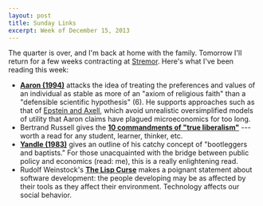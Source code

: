 ```yaml
---
layout: post
title: Sunday Links
excerpt: Week of December 15, 2013
---
```


The quarter is over, and I'm back at home with the family. Tomorrow I'll return
for a few weeks contracting at [Stremor][1]. Here's what I've been reading this
week:

- [**Aaron (1994)**][3] attacks the idea of treating the preferences and values
  of an individual as stable as more of an "axiom of religious faith" than a
  "defensible scientific hypothesis" (6). He supports approaches such as that of
  [Epstein and Axell][4], which avoid unrealistic oversimplified models of
  utility that Aaron claims have plagued microeconomics for too long.
- Bertrand Russell gives the [**10 commandments of "true liberalism"**][5] ---
  worth a read for any student, learner, thinker, etc.
- [**Yandle (1983)**][6] gives an outline of his catchy concept of "bootleggers
  and baptists." For those unacquainted with the bridge between public policy
  and economics (read: me), this is a really enlightening read.
- Rudolf Weinstock's [**The Lisp Curse**][2] makes a poignant statement about
  software development: the people developing may be as affected by their tools
  as they affect their environment. Technology affects our social behavior.

[1]: http://stremor.com
[2]: http://www.winestockwebdesign.com/Essays/Lisp_Curse.html
[3]: http://www.jstor.org/stable/2138534
[4]: https://en.wikipedia.org/wiki/Sugarscape
[5]: http://news.google.com/newspapers?id=NcJVAAAAIBAJ&sjid=tr0DAAAAIBAJ&pg=6918%2C334589
[6]: http://object.cato.org/sites/cato.org/files/serials/files/regulation/1983/5/v7n3-3.pdf
